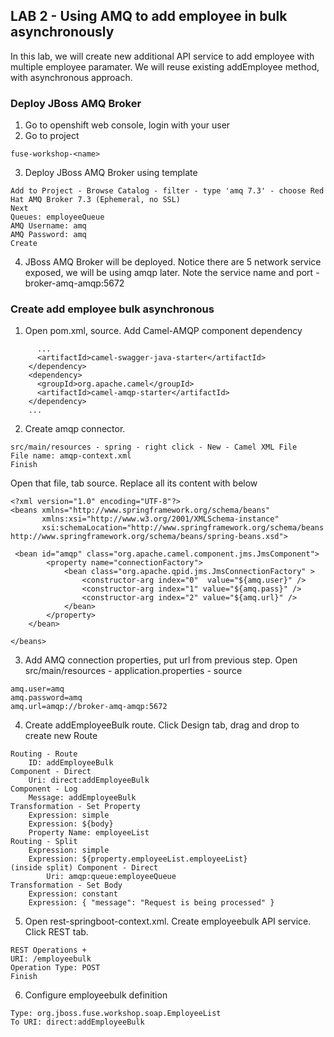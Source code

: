 
## LAB 2 - Using AMQ to add employee in bulk asynchronously

In this lab, we will create new additional API service to add employee with multiple employee paramater. We will reuse existing addEmployee method, with asynchronous approach.


### Deploy JBoss AMQ Broker

1. Go to openshift web console, login with your user
2. Go to project 
```
fuse-workshop-<name>
```
3. Deploy JBoss AMQ Broker using template
```
Add to Project - Browse Catalog - filter - type 'amq 7.3' - choose Red Hat AMQ Broker 7.3 (Ephemeral, no SSL)
Next
Queues: employeeQueue
AMQ Username: amq
AMQ Password: amq
Create
```	
4. JBoss AMQ Broker will be deployed. Notice there are 5 network service exposed, we will be using amqp later. Note the service name and port - broker-amq-amqp:5672

### Create add employee bulk asynchronous

1. Open pom.xml, source. Add Camel-AMQP component dependency
``` 
      ...
      <artifactId>camel-swagger-java-starter</artifactId>
    </dependency>
    <dependency>
      <groupId>org.apache.camel</groupId>
      <artifactId>camel-amqp-starter</artifactId>
    </dependency>
    ...
```   
  

2. Create amqp connector. 
```
src/main/resources - spring - right click - New - Camel XML File
File name: amqp-context.xml
Finish
```
Open that file, tab source. Replace all its content with below
```
<?xml version="1.0" encoding="UTF-8"?>
<beans xmlns="http://www.springframework.org/schema/beans"
       xmlns:xsi="http://www.w3.org/2001/XMLSchema-instance"
       xsi:schemaLocation="http://www.springframework.org/schema/beans http://www.springframework.org/schema/beans/spring-beans.xsd">
    
 <bean id="amqp" class="org.apache.camel.component.jms.JmsComponent">
        <property name="connectionFactory">
            <bean class="org.apache.qpid.jms.JmsConnectionFactory" >
	            <constructor-arg index="0"  value="${amq.user}" />
	            <constructor-arg index="1" value="${amq.pass}" />
	            <constructor-arg index="2" value="${amq.url}" />
            </bean>
        </property>
    </bean>
	
</beans>

```
3. Add AMQ connection properties, put url from previous step. Open src/main/resources - application.properties - source
```
amq.user=amq
amq.password=amq
amq.url=amqp://broker-amq-amqp:5672
```

4. Create addEmployeeBulk route. Click Design tab, drag and drop to create new Route
```
Routing - Route
	ID: addEmployeeBulk
Component - Direct
	Uri: direct:addEmployeeBulk
Component - Log
	Message: addEmployeeBulk
Transformation - Set Property
	Expression: simple
	Expression: ${body}
	Property Name: employeeList
Routing - Split
	Expression: simple
	Expression: ${property.employeeList.employeeList}
(inside split) Component - Direct
		Uri: amqp:queue:employeeQueue
Transformation - Set Body
	Expression: constant
	Expression: { "message": "Request is being processed" }
```

5. Open rest-springboot-context.xml. Create employeebulk API service. Click REST tab.
```
REST Operations +
URI: /employeebulk
Operation Type: POST
Finish
```
6. Configure employeebulk definition
```
Type: org.jboss.fuse.workshop.soap.EmployeeList 
To URI: direct:addEmployeeBulk
```
